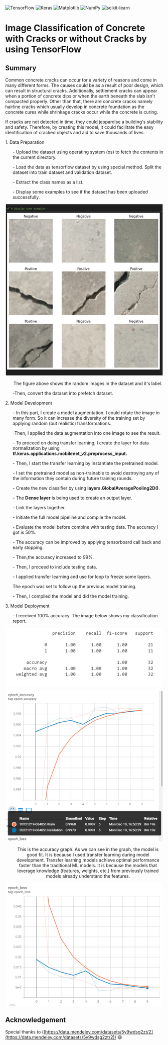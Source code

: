 ![TensorFlow](https://img.shields.io/badge/TensorFlow-%23FF6F00.svg?style=for-the-badge&logo=TensorFlow&logoColor=white)
![Keras](https://img.shields.io/badge/Keras-%23D00000.svg?style=for-the-badge&logo=Keras&logoColor=white)
![Matplotlib](https://img.shields.io/badge/Matplotlib-%23ffffff.svg?style=for-the-badge&logo=Matplotlib&logoColor=black)
![NumPy](https://img.shields.io/badge/numpy-%23013243.svg?style=for-the-badge&logo=numpy&logoColor=white)
![scikit-learn](https://img.shields.io/badge/scikit--learn-%23F7931E.svg?style=for-the-badge&logo=scikit-learn&logoColor=white)

# Image Classification of Concrete with Cracks or without Cracks by using TensorFlow

## Summary
<p>Common concrete cracks can occur for a variety of reasons and come in many different forms. The causes could be as a result of poor design, which can result in structural cracks. Additionally, settlement cracks can appear when a portion of concrete dips or when the earth beneath the slab isn't compacted properly. Other than that, there are concrete cracks namely hairline cracks which usually develop in concrete foundation as the concrete cures while shrinkage cracks occur while the concrete is curing.</p>

<p>If cracks are not detected in time, they could jeopardise a building's stability and safety. Therefore, by creating this model, it could facilitate the easy identification of cracked objects and aid to save thousands of lives.</p>

<p>1. Data Preparation</p>
  <ol>- Upload the dataset using operating system (os) to fetch the contents in the current directory.</ol>
  <ol>- Load the data as tensorflow dataset by using special method. Split the dataset into train dataset and validation dataset.</ol>
  <ol>- Extract the class names as a list.</ol>
  <ol>- Display some examples to see if the dataset has been uploaded successfully.</ol>
  <p align="center"><img src="image_example.png" alt="image example" width="500"/></p>
  <div align="center"><ol>The figure above shows the random images in the dataset and it's label.</ol></div>
  <ol>-Then, convert the dataset into prefetch dataset.</ol>
  
<p>2. Model Development</p>
   <ol>- In this part, I create a model augmentation. I could rotate the image in many form. So it can increase the diversity of the training set by applying random (but realistic) transformations.</ol>
  <ol>-Then, I applied the data augmentation into one image to see the result.</ol>
  
  <ol>- To proceed on doing transfer learning, I create the layer for data normalization by using <strong>tf.keras.applications.mobilenet_v2.preprocess_input.</strong></ol>
  <ol>- Then, I start the transfer learning by instantiate the pretrained model.</ol>
  <ol>- I set the pretrained model as non-trainable to avoid destroying any of the information they contain during future training rounds.</ol>
  <ol>- Create the new classifier by using <strong>layers.GlobalAveragePooling2D()</strong>.</ol>
  <ol>- The <strong>Dense layer</strong> is being used to create an output layer.</ol>
  <ol>- Link the layers together.</ol>
  <ol>- Initiate the full model pipeline and compile the model.</ol>
<ol>- Evaluate the model before combine with testing data. The accuracy I got is 50%.</ol>
<ol>- The accuracy can be improved by applying tensorboard call back and early stopping.</ol>
<ol>- Then,the accuracy increased to 99%.</ol>
<ol>- Then, I proceed to include testing data.</ol>
<ol>- I applied transfer learning and use for loop to freeze some layers.</ol>
<ol>The epoch was set to follow up the previous model training.</ol>
<ol>- Then, I compiled the model and did the model training.</ol>

<p>3. Model Deployment</p>
<ol>- I received 100% accuracy. The image below shows my classification report.</ol>
 <p align="center"><img src="classification report.png" alt="classification report" width="500"/></p>
 
 <p align="center"><img src="epoch_acc.png" alt="epoch acc" width="500"/></p>
 <div align="center"><ol> This is the accuracy graph. As we can see in the graph, the model is good fit. It is because I used transfer learning during model development. Transfer learning models achieve optimal performance faster than the traditional ML models. It is because the models that leverage knowledge (features, weights, etc.) from previously trained models already understand the features.</ol></div>
  
 <p align="center"><img src="epoch_loss.png" alt="epoch loss" width="500"/></p>
 
## Acknowledgement
Special thanks to ([https://data.mendeley.com/datasets/5y9wdsg2zt/2](https://data.mendeley.com/datasets/5y9wdsg2zt/2)) :smile:
